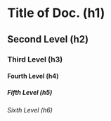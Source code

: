 # Title of Doc. (h1)
## Second Level (h2)
### Third Level (h3)
#### Fourth Level (h4)
##### Fifth Level (h5)
###### Sixth Level (h6)
